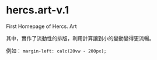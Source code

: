 # hercs.art-v.1
First Homepage of Hercs. Art

其中，實作了流動性的排版，利用計算讓到小的變動變得更流暢。

例如：
`margin-left: calc(20vw - 200px);`
